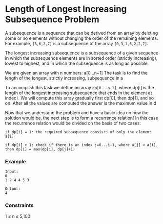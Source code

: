 # Length of Longest Increasing Subsequence Problem

A subsequence is a sequence that can be derived from an array by deleting some or no elements without changing the order of the remaining elements. For example, `[3,6,2,7]` is a subsequence of the array `[0,3,1,6,2,2,7]`.

The longest increasing subsequence is a subsequence of a given sequence in which the subsequence elements are in sorted order (strictly increasing), lowest to highest, and in which the subsequence is as long as possible.

We are given an array with n numbers: a[0…n−1]
The task is to find the length of the longest, strictly increasing, subsequence in a

To accomplish this task we define an array `dp[0...n-1]`, where dp[i] is the length of the longest increasing subsequence that ends in the element at index i. We will compute this array gradually first dp[0], then dp[1], and so on. After all the values are computed the answer is the maximum value in d

Now that we understand the problem and have a basic idea on how the solution would be, the next step is to form a recurrence relation! In this case the recurrence relation would be divided on the basis of two cases:

`
if dp[i] = 1: the required subsequence consisrs of only the element a[i]
`

`
if dp[i] > 1: check if there is an index j=0...i-1, where a[j] < a[i], then dp[i] = max(dp[i], dp[j]+1)
`

### Example

```
Input: 
6
1 2 4 4 5 3

Output:
4
```

### Constraints
1 ≤ n ≤ 5,100
